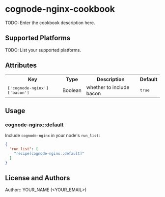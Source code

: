 # cognode-nginx-cookbook

TODO: Enter the cookbook description here.

## Supported Platforms

TODO: List your supported platforms.

## Attributes

<table>
  <tr>
    <th>Key</th>
    <th>Type</th>
    <th>Description</th>
    <th>Default</th>
  </tr>
  <tr>
    <td><tt>['cognode-nginx']['bacon']</tt></td>
    <td>Boolean</td>
    <td>whether to include bacon</td>
    <td><tt>true</tt></td>
  </tr>
</table>

## Usage

### cognode-nginx::default

Include `cognode-nginx` in your node's `run_list`:

```json
{
  "run_list": [
    "recipe[cognode-nginx::default]"
  ]
}
```

## License and Authors

Author:: YOUR_NAME (<YOUR_EMAIL>)
